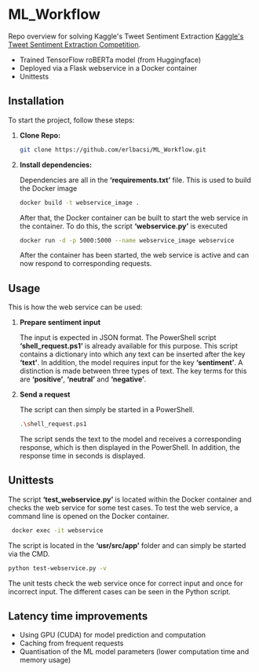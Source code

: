 # ML_Workflow
Repo overview for solving Kaggle's Tweet Sentiment Extraction [Kaggle's Tweet Sentiment Extraction Competition](https://www.kaggle.com/c/tweet-sentiment-extraction).

- Trained TensorFlow roBERTa model (from Huggingface)
- Deployed via a Flask webservice in a Docker container
- Unittests

## Installation
To start the project, follow these steps:

1. **Clone Repo:**
    ```bash
    git clone https://github.com/erlbacsi/ML_Workflow.git
    ```

2. **Install dependencies:**

    Dependencies are all in the __‘requirements.txt’__ file. This is used to build the Docker image
    ```bash
    docker build -t webservice_image .
    ```
    After that, the Docker container can be built to start the web service in the container. To do this, the script __‘webservice.py’__ is executed
    ```bash
    docker run -d -p 5000:5000 --name webservice_image webservice
    ```
    After the container has been started, the web service is active and can now respond to corresponding requests.

## Usage
This is how the web service can be used:

1. **Prepare sentiment input**

    The input is expected in JSON format. The PowerShell script __‘shell_request.ps1’__ is already available for this purpose.
    This script contains a dictionary into which any text can be inserted after the key __‘text’__. 
    In addition, the model requires input for the key __‘sentiment’__. A distinction is made between three types of text.
    The key terms for this are __‘positive’__, __‘neutral’__ and __‘negative’__.

2. **Send a request**

    The script can then simply be started in a PowerShell.
    ```bash
    .\shell_request.ps1
    ```
    The script sends the text to the model and receives a corresponding response, which is then displayed in the PowerShell. In addition, the response time in seconds is displayed.

## Unittests
The script __‘test_webservice.py’__ is located within the Docker container and checks the web service for some test cases.
To test the web service, a command line is opened on the Docker container.
```bash
 docker exec -it webservice
```
The script is located in the __‘usr/src/app’__ folder and can simply be started via the CMD.
```bash
python test-webservice.py -v
```
The unit tests check the web service once for correct input and once for incorrect input. The different cases can be seen in the Python script.

## Latency time improvements
- Using GPU (CUDA) for model prediction and computation
- Caching from frequent requests
- Quantisation of the ML model parameters (lower computation time and memory usage)

